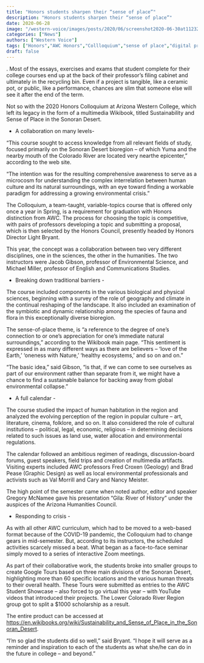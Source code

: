 ```yaml
---
title: "Honors students sharpen their “sense of place”"
description: "Honors students sharpen their “sense of place”"
date: 2020-06-28
image: "/western-voice/images/posts/2020/06/screenshot2020-06-30at112320pm.jpg"
categories: ["News"]
authors: ["Western Voice"]
tags: ["Honors","AWC Honors","Collloquium","sense of place","digital projects","distance education","wilderness","sonoran desert"]
draft: false
---
```

. Most of the essays, exercises and exams that student complete for their college courses end up at the back of their professor’s filing cabinet and ultimately in the recycling bin. Even if a project is tangible, like a ceramic pot, or public, like a performance, chances are slim that someone else will see it after the end of the term.

Not so with the 2020 Honors Colloquium at Arizona Western College, which left its legacy in the form of a multimedia Wikibook, titled Sustainability and Sense of Place in the Sonoran Desert.

- A collaboration on many levels-

“This course sought to access knowledge from all relevant fields of study, focused primarily on the Sonoran Desert bioregion – of which Yuma and the nearby mouth of the Colorado River are located very nearthe epicenter,” according to the web site.

“The intention was for the resulting comprehensive awareness to serve as a microcosm for understanding the complex interrelation between human culture and its natural surroundings, with an eye toward finding a workable paradigm for addressing a growing environmental crisis.”

The Colloquium, a team-taught, variable-topics course that is offered only once a year in Spring, is a requirement for graduation with Honors distinction from AWC. The process for choosing the topic is competitive, with pairs of professors developing a topic and submitting a proposal, which is then selected by the Honors Council, presently headed by Honors Director Light Bryant.

This year, the concept was a collaboration between two very different disciplines, one in the sciences, the other in the humanities. The two instructors were Jacob Gibson, professor of Environmental Science, and Michael Miller, professor of English and Communications Studies.

- Breaking down traditional barriers -

The course included components in the various biological and physical sciences, beginning with a survey of the role of geography and climate in the continual reshaping of the landscape. It also included an examination of the symbiotic and dynamic relationship among the species of fauna and flora in this exceptionally diverse bioregion.

The sense-of-place theme, is “a reference to the degree of one’s connection to or one’s appreciation for one’s immediate natural surroundings,” according to the Wikibook main page. “This sentiment is expressed in as many different ways as there are believers – ‘love of the Earth,’ ‘oneness with Nature,’ ‘healthy ecosystems,’ and so on and on.”

“The basic idea,” said Gibson, “is that, if we can come to see ourselves as part of our environment rather than separate from it, we might have a chance to find a sustainable balance for backing away from global environmental collapse.”

- A full calendar -

The course studied the impact of human habitation in the region and analyzed the evolving perception of the region in popular culture – art, literature, cinema, folklore, and so on. It also considered the role of cultural institutions – political, legal, economic, religious – in determining decisions related to such issues as land use, water allocation and environmental regulations.

The calendar followed an ambitious regimen of readings, discussion-board forums, guest speakers, field trips and creation of multimedia artifacts. Visiting experts included AWC professors Fred Croxen (Geology) and Brad Pease (Graphic Design) as well as local environmental professionals and activists such as Val Morrill and Cary and Nancy Meister.

The high point of the semester came when noted author, editor and speaker Gregory McNamee gave his presentation “Gila: River of History” under the auspices of the Arizona Humanities Council.

- Responding to crisis -

As with all other AWC curriculum, which had to be moved to a web-based format because of the COVID-19 pandemic, the Colloquium had to change gears in mid-semester. But, according to its instructors, the scheduled activities scarcely missed a beat. What began as a face-to-face seminar simply moved to a series of interactive Zoom meetings.

As part of their collaborative work, the students broke into smaller groups to create Google Tours based on three main divisions of the Sonoran Desert, highlighting more than 60 specific locations and the various human threats to their overall health. These Tours were submitted as entries to the AWC Student Showcase – also forced to go virtual this year – with YouTube videos that introduced their projects. The Lower Colorado River Region group got to split a $1000 scholarship as a result.

The entire product can be accessed at https://en.wikibooks.org/wiki/Sustainability_and_Sense_of_Place_in_the_Sonoran_Desert.

“I’m so glad the students did so well,” said Bryant. “I hope it will serve as a reminder and inspiration to each of the students as what she/he can do in the future in college – and beyond.”